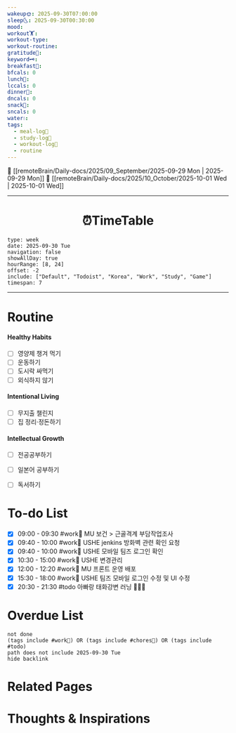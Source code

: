 ```yaml
---
wakeup🌞: 2025-09-30T07:00:00
sleep🌜: 2025-09-30T00:30:00
mood:
workout🏋️:
workout-type:
workout-routine:
gratitude🙏:
keyword🗝️:
breakfast🍳:
bfcals: 0
lunch🍚:
lccals: 0
dinner🥗:
dncals: 0
snack🍬:
sncals: 0
water💧:
tags:
  - meal-log📝
  - study-log📓
  - workout-log💪
  - routine
---
```


🔺 [[remoteBrain/Daily-docs/2025/09_September/2025-09-29 Mon | 2025-09-29 Mon]]
🔻 [[remoteBrain/Daily-docs/2025/10_October/2025-10-01 Wed | 2025-10-01 Wed]]
___
<h1> <center>⏰TimeTable </center> </h1>

```gEvent
type: week
date: 2025-09-30 Tue
navigation: false
showAllDay: true
hourRange: [8, 24]
offset: -2
include: ["Default", "Todoist", "Korea", "Work", "Study", "Game"]
timespan: 7
```

--- 


# Routine 

####  Healthy Habits
- [ ] 영양제 챙겨 먹기
- [ ] 운동하기
- [ ] 도시락 싸먹기 
- [ ] 외식하지 않기 

####  Intentional Living 
- [ ] 무지출 챌린지 
- [ ] 집 정리·정돈하기

#### Intellectual Growth
- [ ] 전공공부하기
- [ ] 일본어 공부하기
- [ ] 독서하기



# To-do List

- [x] 09:00 - 09:30 #work💼 MU 보건 > 근골격계 부담작업조사
- [x] 09:40 - 10:00 #work💼 USHE jenkins 방화벽 관련 확인 요청
- [x] 09:40 - 10:00 #work💼 USHE 모바일 팀즈 로그인 확인
- [x] 10:30 - 15:00 #work💼 USHE 변경관리
- [x] 12:00 - 12:20 #work💼 MU 프론트 운영 배포
- [x] 15:30 - 18:00 #work💼 USHE 팀즈 모바일 로그인 수정 및 UI 수정
- [x] 20:30 - 21:30 #todo 아빠랑 태화강변 러닝 🏃🏃‍♂️

# Overdue List
```tasks
not done
(tags include #work💼) OR (tags include #chores🧺) OR (tags include #todo)
path does not include 2025-09-30 Tue
hide backlink
```

# Related Pages



# Thoughts & Inspirations

